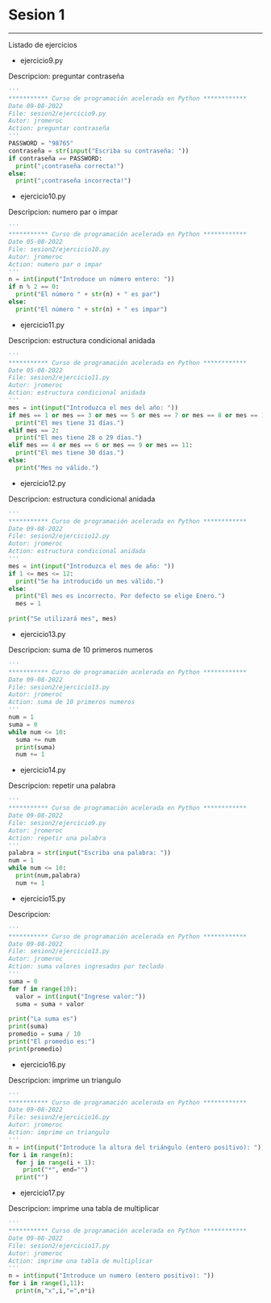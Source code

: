 # Sesion 1

---
Listado de ejercicios

* ejercicio9.py

Descripcion: preguntar contraseña
``` python
'''
*********** Curso de programación acelerada en Python ************
Date 09-08-2022
File: sesion2/ejercicio9.py
Autor: jromeroc
Action: preguntar contraseña
'''
PASSWORD = "98765"
contraseña = str(input("Escriba su contraseña: "))
if contraseña == PASSWORD:
  print("¡contraseña correcta!")
else:
  print("¡contraseña incorrecta!")
``` 

* ejercicio10.py

Descripcion: numero par o impar
``` python
'''
*********** Curso de programación acelerada en Python ************
Date 05-08-2022
File: sesion2/ejercicio10.py
Autor: jromeroc
Action: numero par o impar
'''
n = int(input("Introduce un número entero: "))
if n % 2 == 0:
  print("El número " + str(n) + " es par")
else:
  print("El número " + str(n) + " es impar")
``` 

* ejercicio11.py

Descripcion: estructura condicional anidada
``` python
'''
*********** Curso de programación acelerada en Python ************
Date 05-08-2022
File: sesion2/ejercicio11.py
Autor: jromeroc
Action: estructura condicional anidada
'''
mes = int(input("Introduzca el mes del año: "))
if mes == 1 or mes == 3 or mes == 5 or mes == 7 or mes == 8 or mes == 10 or mes == 12:
  print("El mes tiene 31 días.")
elif mes == 2:
  print("El mes tiene 28 o 29 días.")
elif mes == 4 or mes == 6 or mes == 9 or mes == 11:
  print("El mes tiene 30 días.")
else:
  print("Mes no válido.")
``` 

* ejercicio12.py

Descripcion: estructura condicional anidada
``` python
'''
*********** Curso de programación acelerada en Python ************
Date 09-08-2022
File: sesion2/ejercicio12.py
Autor: jromeroc
Action: estructura condicional anidada
'''
mes = int(input("Introduzca el mes de año: "))
if 1 <= mes <= 12:
  print("Se ha introducido un mes válido.")
else:
  print("El mes es incorrecto. Por defecto se elige Enero.")
  mes = 1
  
print("Se utilizará mes", mes)
``` 

* ejercicio13.py

Descripcion: suma de 10 primeros numeros
``` python
'''
*********** Curso de programación acelerada en Python ************
Date 09-08-2022
File: sesion2/ejercicio13.py
Autor: jromeroc
Action: suma de 10 primeros numeros
'''
num = 1
suma = 0
while num <= 10:
  suma += num
  print(suma)
  num += 1
``` 

* ejercicio14.py

Descripcion: repetir una palabra
``` python
'''
*********** Curso de programación acelerada en Python ************
Date 09-08-2022
File: sesion2/ejercicio9.py
Autor: jromeroc
Action: repetir una palabra
'''
palabra = str(input("Escriba una palabra: "))
num = 1
while num <= 10:
  print(num,palabra)
  num += 1
``` 

* ejercicio15.py

Descripcion: 
``` python
'''
*********** Curso de programación acelerada en Python ************
Date 09-08-2022
File: sesion2/ejercicio13.py
Autor: jromeroc
Action: suma valores ingresados por teclado
'''
suma = 0
for f in range(10):
  valor = int(input("Ingrese valor:"))
  suma = suma + valor
  
print("La suma es")
print(suma)
promedio = suma / 10
print("El promedio es:")
print(promedio)

``` 

* ejercicio16.py

Descripcion: imprime un triangulo
``` python
'''
*********** Curso de programación acelerada en Python ************
Date 09-08-2022
File: sesion2/ejercicio16.py
Autor: jromeroc
Action: imprime un triangulo
'''
n = int(input("Introduce la altura del triángulo (entero positivo): "))
for i in range(n):
  for j in range(i + 1):
    print("*", end="")
  print("")
``` 

* ejercicio17.py

Descripcion: imprime una tabla de multiplicar
``` python
'''
*********** Curso de programación acelerada en Python ************
Date 09-08-2022
File: sesion2/ejercicio17.py
Autor: jromeroc
Action: imprime una tabla de multiplicar
'''
n = int(input("Introduce un numero (entero positivo): "))
for i in range(1,11):
  print(n,"x",i,"=",n*i)
``` 
